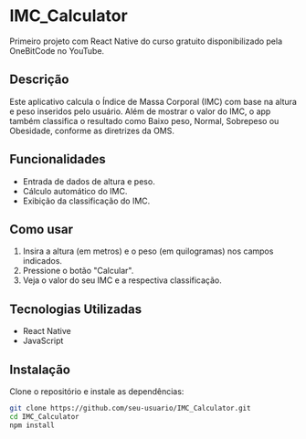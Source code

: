 # IMC_Calculator

Primeiro projeto com React Native do curso gratuito disponibilizado pela OneBitCode no YouTube.

## Descrição

Este aplicativo calcula o Índice de Massa Corporal (IMC) com base na altura e peso inseridos pelo usuário. Além de mostrar o valor do IMC, o app também classifica o resultado como Baixo peso, Normal, Sobrepeso ou Obesidade, conforme as diretrizes da OMS.

## Funcionalidades

- Entrada de dados de altura e peso.
- Cálculo automático do IMC.
- Exibição da classificação do IMC.
  
## Como usar

1. Insira a altura (em metros) e o peso (em quilogramas) nos campos indicados.
2. Pressione o botão "Calcular".
3. Veja o valor do seu IMC e a respectiva classificação.

## Tecnologias Utilizadas

- React Native
- JavaScript

## Instalação

Clone o repositório e instale as dependências:

```bash
git clone https://github.com/seu-usuario/IMC_Calculator.git
cd IMC_Calculator
npm install

